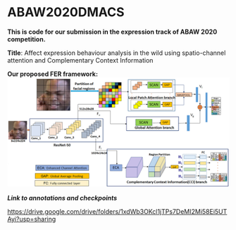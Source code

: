 # ABAW2020DMACS
<strong>This is code for our submission in the expression track of ABAW 2020 competition.</strong>


<strong>Title</strong>: Affect expression behaviour analysis in the wild using spatio-channel attention and Complementary Context Information


<strong> Our proposed FER framework:</strong>
![Proposed framework](Images/framework.png)
  
  
<strong> <em>Link to annotations and checkpoints </em></strong>


 https://drive.google.com/drive/folders/1xdWb3OKcl1jTPs7DeMI2Mi58Ei5UTAyi?usp=sharing

